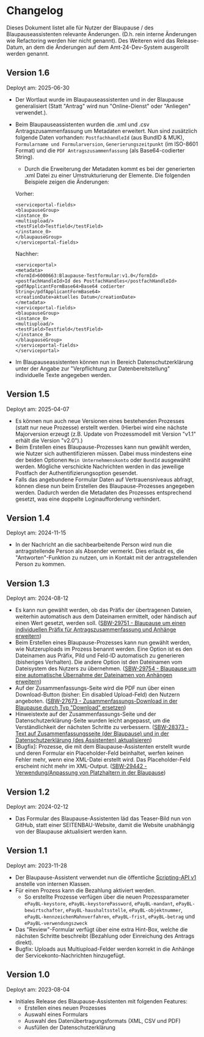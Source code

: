 # Changelog

Dieses Dokument listet alle für Nutzer der Blaupause / des Blaupauseassistenten relevante Änderungen. (D.h. rein interne Änderungen wie Refactoring werden hier nicht genannt).
Des Weiteren wird das Release-Datum, an dem die Änderungen auf dem Amt-24-Dev-System ausgerollt werden genannt.

## Version 1.6

Deployt am: 2025-06-30

- Der Wortlaut wurde im Blaupauseassistenten und in der Blaupause generalisiert (Statt "Antrag" wird nun "Online-Dienst" oder "Anliegen" verwendet.).
- Beim Blaupauseassistenten wurden die .xml und .csv Antragszusammenfassung um Metadaten erweitert. Nun sind zusätzlich folgende Daten vorhanden: `PostfachhandleId` (aus BundID & MUK), `Formularname und Formularversion`, `Generierungszeitpunkt` (im ISO-8601 Format) und die `PDF Antragszusammenfassung` (als Base64-codierter String). 
  - Durch die Erweiterung der Metadaten kommt es bei der generierten .xml Datei zu einer Umstrukturierung der Elemente. Die folgenden Beispiele zeigen die Änderungen: 

  Vorher:
  ```
  <serviceportal-fields>
  <blaupauseGroup>
  <instance_0>
  <multiupload/>
  <testField>Testfield</testField>
  </instance_0>
  </blaupauseGroup>
  </serviceportal-fields>
  ```
  Nachher:
  ```
  <serviceportal>
  <metadata>
  <formId>6000663:Blaupause-Testformular:v1.0</formId>
  <postfachHandleId>Id des PostfachHandles</postfachHandleId>
  <pdfApplicantFormBase64>Base64 codierter String</pdfApplicantFormBase64>
  <creationDate>aktuelles Datum</creationDate>
  </metadata>
  <serviceportal-fields>
  <blaupauseGroup>
  <instance_0>
  <multiupload/>
  <testField>Testfield</testField>
  </instance_0>
  </blaupauseGroup>
  </serviceportal-fields>
  </serviceportal>
  ```
- Im Blaupauseassistenten können nun in Bereich Datenschutzerklärung unter der Angabe zur "Verpflichtung zur Datenbereitstellung" individuelle Texte angegeben werden.

## Version 1.5

Deployt am: 2025-04-07

- Es können nun auch neue Versionen eines bestehenden Prozesses (statt nur neue Prozesse) erstellt werden. (Hierbei wird eine nächste Majorversion erzeugt (z.B. Update von Prozessmodell mit Version "v1.1" erhält die Version "v2.0").)
- Beim Erstellen eines Blaupause-Prozesses kann nun gewählt werden, wie Nutzer sich authentifizieren müssen. Dabei muss mindestens eine der beiden Optionen `Mein Unternehmenskonto` oder `BundId` ausgewählt werden. Mögliche verschickte Nachrichten werden in das jeweilige Postfach der Authentifizierungsoption gesendet.
- Falls das angebundene Formular Daten auf Vertrauensniveaus abfragt, können diese nun beim Erstellen des Blaupause-Prozesses angegeben werden. Dadurch werden die Metadaten des Prozesses entsprechend gesetzt, was eine doppelte Loginaufforderung verhindert.

## Version 1.4

Deployt am: 2024-11-15

- In der Nachricht an die sachbearbeitende Person wird nun die antragstellende Person als Absender vermerkt. Dies erlaubt es, die "Antworten"-Funktion zu nutzen, um in Kontakt mit der antragstellenden Person zu kommen.

## Version 1.3

Deployt am: 2024-08-12

- Es kann nun gewählt werden, ob das Präfix der übertragenen Dateien, weiterhin automatisch aus dem Dateinamen ermittelt, oder händisch auf einen Wert gesetzt, werden soll. ([SBW-29751 - Blaupause um einen individuellen Präfix für Antragszusammenfassung und Anhänge erweitern](https://jira.pmp.seitenbau.com/browse/SBW-29751))
- Beim Erstellen eines Blaupause-Prozesses kann nun gewählt werden, wie Nutzeruploads im Prozess benannt werden. Eine Option ist es den Dateinamen aus Präfix, PiId und Feld-ID automatisch zu generieren (bisheriges Verhalten). Die andere Option ist den Dateinamen vom Dateisystem des Nutzers zu übernehmen. ([SBW-29754 - Blaupause um eine automatische Übernahme der Dateinamen von Anhängen erweitern](https://jira.pmp.seitenbau.com/browse/SBW-29754))
- Auf der Zusammenfassungs-Seite wird die PDF nun über einen Download-Button (bisher: Ein disabled Upload-Feld) den Nutzern angeboten. ([SBW-27673 - Zusammenfassungs-Download in der Blaupause durch Typ "Download" ersetzen](https://jira.pmp.seitenbau.com/browse/SBW-27673))
- Hinweistexte auf der Zusammenfassungs-Seite und der Datenschutzerklärung-Seite wurden leicht angepasst, um die Verständlichkeit der nächsten Schritte zu verbessern. ([SBW-28373 - Text auf Zusammenfassungsseite (der Blaupause) und in der Datenschutzerklärung (des Assistenten) aktualisieren](https://jira.pmp.seitenbau.com/browse/SBW-28373))
- [Bugfix]: Prozesse, die mit dem Blaupause-Assistenten erstellt wurde und deren Formular ein Placeholder-Feld beinhaltet, werfen keinen Fehler mehr, wenn eine XML-Datei erstellt wird. Das Placeholder-Feld erscheint nicht mehr im XML-Output. ([SBW-29442 - Verwendung/Anpassung von Platzhaltern in der Blaupause](https://jira.pmp.seitenbau.com/browse/SBW-29442))

## Version 1.2

Deployt am: 2024-02-12

- Das Formular des Blaupause-Assistenten läd das Teaser-Bild nun von GitHub, statt einer SEITENBAU-Website, damit die Website unabhängig von der Blaupause aktualisiert werden kann.

## Version 1.1

Deployt am: 2023-11-28

- Der Blaupause-Assistent verwendet nun die öffentliche [Scripting-API v1](https://doku.pmp.seitenbau.com/display/DFO/Scripting-API+v1) anstelle von internen Klassen.
- Für einen Prozess kann die Bezahlung aktiviert werden.
  - So erstellte Prozesse verfügen über die neuen Prozessparameter `ePayBL-keystore`, `ePayBL-keystorePassword`, `ePayBL-mandant`, `ePayBL-bewirtschafter`, `ePayBL-haushaltsstelle`, `ePayBL-objektnummer`, `ePayBL-kennzeichenMahnverfahren`, `ePayBL-frist`, `ePayBL-betrag` und `ePayBL-verwendungszweck`
- Das "Review"-Formular verfügt über eine extra Hint-Box, welche die nächsten Schritte beschreibt (Bezahlung oder Einreichung des Antrags direkt).
- Bugfix: Uploads aus Multiupload-Felder werden korrekt in die Anhänge der Servicekonto-Nachrichten hinzugefügt. 

## Version 1.0

Deployt am: 2023-08-04

- Initiales Release des Blaupause-Assistenten mit folgenden Features:
  - Erstellen eines neuen Prozesses
  - Auswahl eines Formulars
  - Auswahl des Datenübertragungsformats (XML, CSV und PDF)
  - Ausfüllen der Datenschutzerklärung
